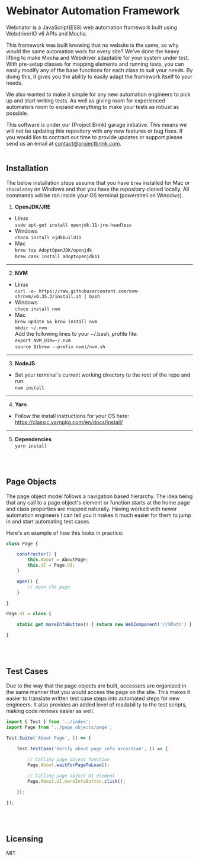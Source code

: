 # Webinator Automation Framework
Webinator is a JavaScript(ES8) web automation framework built using WebdriverIO v6 APIs and Mocha.

This framework was built knowing that no website is the same, so why would the same automation work for every site? We've done the heavy lifting to make Mocha and Webdriver adaptable for your system under test. With pre-setup classes for mapping elements and running tests, you can easily modify any of the base functions for each class to suit your needs. By doing this, it gives you the ability to easily adapt the framework itself to your needs.

We also wanted to make it simple for any new automation engineers to pick up and start writing tests. As well as giving room for experienced automaters room to expand everything to make your tests as robust as possible.

This software is under our (Project Brink) garage initiative. This means we will not be updating this repository with any new features or bug fixes. If you would like to contract our time to provide updates or support please send us an email at contact@projectbrink.com.
<br/>
<br/>

## Installation
The below installation steps assume that you have `brew` installed for Mac or `chocolatey` on Windows and that you have the repository cloned locally. All commands will be ran inside your OS terminal (powershell on Winodws).


1. **OpenJDK/JRE** 
* Linux  
`sudo apt-get install openjdk-11-jre-headless`  
* Windows  
`choco install ojdkbuild11`  
* Mac  
`brew tap AdoptOpenJDK/openjdk`  
`brew cask install adoptopenjdk11`
---

2. **NVM**  
* Linux  
`curl -o- https://raw.githubusercontent.com/nvm-sh/nvm/v0.35.3/install.sh | bash`  
* Windows  
`choco install nvm`  
* Mac  
`brew update && brew install nvm`  
`mkdir ~/.nvm`  
Add the following lines to your ~/.bash_profile file:  
`export NVM_DIR=~/.nvm`  
`source $(brew --prefix nvm)/nvm.sh`  
---

3. **NodeJS**  
* Set your terminal's current working directory to the root of the repo and run:  
`nvm install`  
---

4. **Yarn**
* Follow the install instructions for your OS here: 
https://classic.yarnpkg.com/en/docs/install/
--- 

5. **Dependencies**   
`yarn install`  
<br/>
<br/>

## Page Objects
The page object model follows a navigation based hierarchy. The idea being that any call to a page object's element or function starts at the home page and class properties are mapped naturally. Having worked with newer automation engineers I can tell you it makes it much easier for them to jump in and start automating test cases.

Here's an example of how this looks in practice:
```javascript
class Page {

	constructor() {
		this.About = AboutPage;
		this.UI = Page.UI;
	}

	open() {
		// open the page
	}

}

Page.UI = class {

	static get moreInfoButton() { return new WebComponent('//XPath') }

}
```
<br/>
<br/>

## Test Cases
Due to the way that the page objects are built, accessors are organized in the same manner that you would access the page on the site. This makes it easier to translate written test case steps into automated steps for new engineers. It also provides an added level of readability to the test scripts, making code reviews easier as well.


```javascript
import { Test } from '../index';
import Page from '../page_objects/page';

Test.Suite('About Page', () => {

	Test.TestCase('Verify about page info accordian', () => {
		
		// Calling page object function
		Page.About.waitForPageToLoad();

		// Calling page object UI element
		Page.About.UI.moreInfoButton.click();

	});

});
```
<br/>
<br/>

## Licensing

MIT
